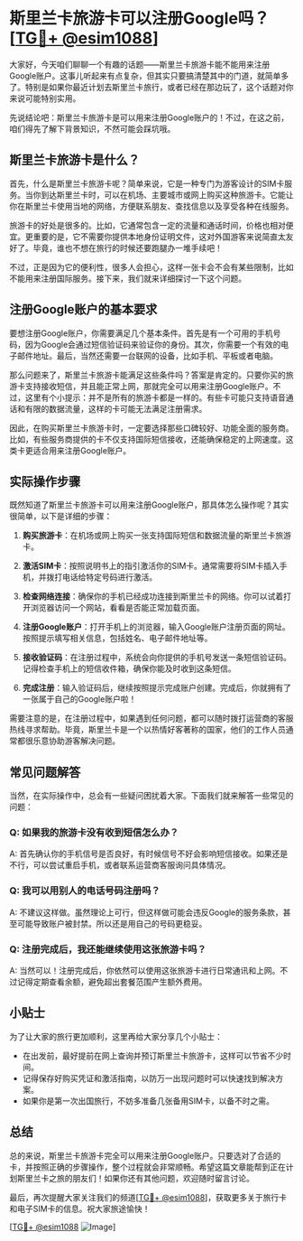 # 斯里兰卡旅游卡可以注册Google吗？[[TG💪+ @esim1088](https://t.me/s/esim1088)]

大家好，今天咱们聊聊一个有趣的话题——斯里兰卡旅游卡能不能用来注册Google账户。这事儿听起来有点复杂，但其实只要搞清楚其中的门道，就简单多了。特别是如果你最近计划去斯里兰卡旅行，或者已经在那边玩了，这个话题对你来说可能特别实用。

先说结论吧：斯里兰卡旅游卡是可以用来注册Google账户的！不过，在这之前，咱们得先了解下背景知识，不然可能会踩坑哦。

## 斯里兰卡旅游卡是什么？

首先，什么是斯里兰卡旅游卡呢？简单来说，它是一种专门为游客设计的SIM卡服务。当你到达斯里兰卡时，可以在机场、主要城市或网上购买这种旅游卡。它能让你在斯里兰卡使用当地的网络，方便联系朋友、查找信息以及享受各种在线服务。

旅游卡的好处是很多的。比如，它通常包含一定的流量和通话时间，价格也相对便宜。更重要的是，它不需要你提供本地身份证明文件，这对外国游客来说简直太友好了。毕竟，谁也不想在旅行的时候还要跑腿办一堆手续吧！

不过，正是因为它的便利性，很多人会担心，这样一张卡会不会有某些限制，比如不能用来注册国际服务。接下来，我们就来详细探讨一下这个问题。

## 注册Google账户的基本要求

要想注册Google账户，你需要满足几个基本条件。首先是有一个可用的手机号码，因为Google会通过短信验证码来验证你的身份。其次，你需要一个有效的电子邮件地址。最后，当然还需要一台联网的设备，比如手机、平板或者电脑。

那么问题来了，斯里兰卡旅游卡能满足这些条件吗？答案是肯定的。只要你买的旅游卡支持接收短信，并且能正常上网，那就完全可以用来注册Google账户。不过，这里有个小提示：并不是所有的旅游卡都是一样的。有些卡可能只支持语音通话和有限的数据流量，这样的卡可能无法满足注册需求。

因此，在购买斯里兰卡旅游卡时，一定要选择那些口碑较好、功能全面的服务商。比如，有些服务商提供的卡不仅支持国际短信接收，还能确保稳定的上网速度。这类卡更适合用来注册Google账户。

## 实际操作步骤

既然知道了斯里兰卡旅游卡可以用来注册Google账户，那具体怎么操作呢？其实很简单，以下是详细的步骤：

1. **购买旅游卡**：在机场或网上购买一张支持国际短信和数据流量的斯里兰卡旅游卡。
   
2. **激活SIM卡**：按照说明书上的指引激活你的SIM卡。通常需要将SIM卡插入手机，并拨打电话给特定号码进行激活。

3. **检查网络连接**：确保你的手机已经成功连接到斯里兰卡的网络。你可以试着打开浏览器访问一个网站，看看是否能正常加载页面。

4. **注册Google账户**：打开手机上的浏览器，输入Google账户注册页面的网址。按照提示填写相关信息，包括姓名、电子邮件地址等。

5. **接收验证码**：在注册过程中，系统会向你提供的手机号发送一条短信验证码。记得检查手机上的短信收件箱，确保你能及时收到这条短信。

6. **完成注册**：输入验证码后，继续按照提示完成账户创建。完成后，你就拥有了一张属于自己的Google账户啦！

需要注意的是，在注册过程中，如果遇到任何问题，都可以随时拨打运营商的客服热线寻求帮助。毕竟，斯里兰卡是一个以热情好客著称的国家，他们的工作人员通常都很乐意协助游客解决问题。

## 常见问题解答

当然，在实际操作中，总会有一些疑问困扰着大家。下面我们就来解答一些常见的问题：

### Q: 如果我的旅游卡没有收到短信怎么办？
A: 首先确认你的手机信号是否良好，有时候信号不好会影响短信接收。如果还是不行，可以尝试重启手机，或者联系运营商客服询问具体情况。

### Q: 我可以用别人的电话号码注册吗？
A: 不建议这样做。虽然理论上可行，但这样做可能会违反Google的服务条款，甚至可能导致账户被封禁。所以还是用自己的号码更稳妥。

### Q: 注册完成后，我还能继续使用这张旅游卡吗？
A: 当然可以！注册完成后，你依然可以使用这张旅游卡进行日常通讯和上网。不过记得定期查看余额，避免超出套餐范围产生额外费用。

## 小贴士

为了让大家的旅行更加顺利，这里再给大家分享几个小贴士：

- 在出发前，最好提前在网上查询并预订斯里兰卡旅游卡，这样可以节省不少时间。
- 记得保存好购买凭证和激活指南，以防万一出现问题时可以快速找到解决方案。
- 如果你是第一次出国旅行，不妨多准备几张备用SIM卡，以备不时之需。

## 总结

总的来说，斯里兰卡旅游卡完全可以用来注册Google账户。只要选对了合适的卡，并按照正确的步骤操作，整个过程就会非常顺畅。希望这篇文章能帮到正在计划斯里兰卡之旅的朋友们！如果你还有其他问题，欢迎随时留言讨论。

最后，再次提醒大家关注我们的频道[[TG💪+ @esim1088](https://t.me/s/esim1088)]，获取更多关于旅行卡和电子SIM卡的信息。祝大家旅途愉快！

[[TG💪+ @esim1088](https://t.me/s/esim1088) ![Image](https://i.postimg.cc/4NQfJmqS/Snipaste-2025-05-13-00-14-12.png)]